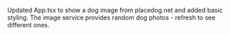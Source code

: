 Updated App.tsx to show a dog image from placedog.net and added basic styling. The image service provides random dog photos - refresh to see different ones.